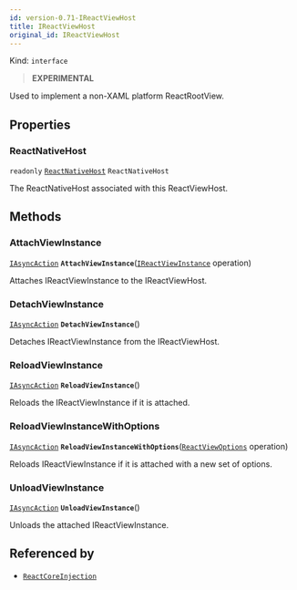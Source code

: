 ```yaml
---
id: version-0.71-IReactViewHost
title: IReactViewHost
original_id: IReactViewHost
---
```


Kind: `interface`



> **EXPERIMENTAL**

Used to implement a non-XAML platform ReactRootView.

## Properties
### ReactNativeHost
`readonly`  [`ReactNativeHost`](ReactNativeHost) `ReactNativeHost`

The ReactNativeHost associated with this ReactViewHost.



## Methods
### AttachViewInstance
[`IAsyncAction`](https://docs.microsoft.com/uwp/api/Windows.Foundation.IAsyncAction) **`AttachViewInstance`**([`IReactViewInstance`](IReactViewInstance) operation)

Attaches IReactViewInstance to the IReactViewHost.



### DetachViewInstance
[`IAsyncAction`](https://docs.microsoft.com/uwp/api/Windows.Foundation.IAsyncAction) **`DetachViewInstance`**()

Detaches IReactViewInstance from the IReactViewHost.



### ReloadViewInstance
[`IAsyncAction`](https://docs.microsoft.com/uwp/api/Windows.Foundation.IAsyncAction) **`ReloadViewInstance`**()

Reloads the IReactViewInstance if it is attached.



### ReloadViewInstanceWithOptions
[`IAsyncAction`](https://docs.microsoft.com/uwp/api/Windows.Foundation.IAsyncAction) **`ReloadViewInstanceWithOptions`**([`ReactViewOptions`](ReactViewOptions) operation)

Reloads IReactViewInstance if it is attached with a new set of options.



### UnloadViewInstance
[`IAsyncAction`](https://docs.microsoft.com/uwp/api/Windows.Foundation.IAsyncAction) **`UnloadViewInstance`**()

Unloads the attached IReactViewInstance.






## Referenced by
- [`ReactCoreInjection`](ReactCoreInjection)
